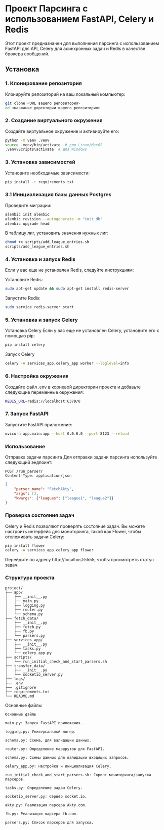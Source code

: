 # Проект Парсинга с использованием FastAPI, Celery и Redis

Этот проект предназначен для выполнения парсинга с использованием FastAPI для API, Celery для асинхронных задач и Redis в качестве брокера сообщений.

## Установка

### 1. Клонирование репозитория

Клонируйте репозиторий на ваш локальный компьютер:

```bash
git clone <URL вашего репозитория>
cd <название директории вашего репозитория>
```
### 2. Создание виртуального окружения
Создайте виртуальное окружение и активируйте его:

```bash
python -m venv .venv
source .venv/bin/activate  # для Linux/MacOS
.venv\Scripts\activate  # для Windows
```
### 3. Установка зависимостей
Установите необходимые зависимости:
```bash
pip install -r requirements.txt
```
### 3.1 Инициализация базы данных Postgres
Проведите миграции:
```bash
alembic init alembic
alembic revision --autogenerate -m "init_db"
alembic upgrade head
```
В таблицу лиг, установить значения нужных лиг:
```bash
chmod +x scripts/add_league_entries.sh
scripts/add_league_entries.sh
```
### 4. Установка и запуск Redis
Если у вас еще не установлен Redis, следуйте инструкциям:

Установите Redis:
```bash
sudo apt-get update && sudo apt-get install redis-server
```
Запустите Redis: 
```bash
sudo service redis-server start
```
### 5. Установка и запуск Celery
Установка Celery
Если у вас еще не установлен Celery, установите его с помощью pip:
```bash
pip install celery
```
Запуск Celery
```bash
celery -A services_app.celery_app worker --loglevel=info
```
### 6. Настройка окружения
Создайте файл .env в корневой директории проекта и добавьте следующие переменные окружения:
```bash
REDIS_URL=redis://localhost:6379/0
```
### 7. Запуск FastAPI
Запустите FastAPI приложение:
```bash
uvicorn app.main:app --host 0.0.0.0 --port 8123 --reload
```
### Использование
Отправка задачи парсинга
Для отправки задачи парсинга используйте следующий эндпоинт:
```text
POST /run_parser/
Content-Type: application/json
```
```json
{
    "parser_name": "FetchAkty",
    "args": [],
    "kwargs": {"leagues": ["league1", "league2"]}
}
```
### Проверка состояния задач
Celery и Redis позволяют проверять состояние задач. Вы можете настроить интерфейс для мониторинга, такой как Flower, чтобы отслеживать задачи Celery:
```bash
pip install flower
celery -A services_app.celery_app flower
```
Перейдите по адресу http://localhost:5555, чтобы просмотреть статус задач.
### Структура проекта
```plaintext
project/
├── app/
│   ├── __init__.py
│   ├── main.py
│   ├── logging.py
│   ├── router.py
│   └── schema.py
├── fetch_data/
│   ├── __init__.py
│   ├── fetch.py
│   ├── fb.py
│   └── parsers.py
├── services_app/
│   ├── __init__.py
│   ├── tasks.py
│   └── celery_app.py
├── scripts/
│   └── run_initial_check_and_start_parsers.sh
├── transfer_data/
│   ├── __init__.py
│   └── socketio_server.py
├── logs/
├── .env
├── .gitignore
├── requirements.txt
└── README.md
```
Основные файлы
```text
Основные файлы

main.py: Запуск FastAPI приложения.

logging.py: Универсальный логер.

schema.py: Схема, для валидации данных.

router.py: Определение маршрутов для FastAPI.

schema.py: Схемы данных для валидации входящих запросов.

celery_app.py: Настройка и инициализация Celery.

run_initial_check_and_start_parsers.sh: Скрипт мониторинга/запуска парсеров.

tasks.py: Определение задач Celery.

socketio_server.py: Сервер socket.io.

akty.py: Реализация парсера Akty.com.

fb.py: Реализация парсера fb.com.

parsers.py: Список парсеров для запуска.
```
